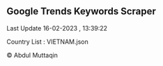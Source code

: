 

## Google Trends Keywords Scraper 
 
Last Update 16-02-2023 , 13:39:22

Country List :
VIETNAM.json



© Abdul Muttaqin 
